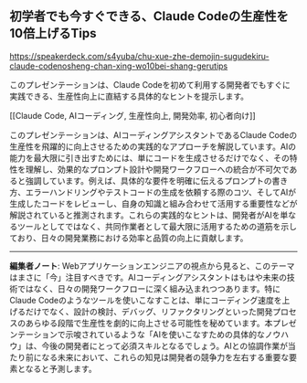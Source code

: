 ## 初学者でも今すぐできる、Claude Codeの生産性を10倍上げるTips

https://speakerdeck.com/s4yuba/chu-xue-zhe-demojin-sugudekiru-claude-codenosheng-chan-xing-wo10bei-shang-gerutips

このプレゼンテーションは、Claude Codeを初めて利用する開発者でもすぐに実践できる、生産性向上に直結する具体的なヒントを提示します。

[[Claude Code, AIコーディング, 生産性向上, 開発効率, 初心者向け]]

このプレゼンテーションは、AIコーディングアシスタントであるClaude Codeの生産性を飛躍的に向上させるための実践的なアプローチを解説しています。AIの能力を最大限に引き出すためには、単にコードを生成させるだけでなく、その特性を理解し、効果的なプロンプト設計や開発ワークフローへの統合が不可欠であると強調しています。例えば、具体的な要件を明確に伝えるプロンプトの書き方、エラーハンドリングやテストコードの生成を依頼する際のコツ、そしてAIが生成したコードをレビューし、自身の知識と組み合わせて活用する重要性などが解説されていると推測されます。これらの実践的なヒントは、開発者がAIを単なるツールとしてではなく、共同作業者として最大限に活用するための道筋を示しており、日々の開発業務における効率と品質の向上に貢献します。

---

**編集者ノート**: Webアプリケーションエンジニアの視点から見ると、このテーマはまさに「今」注目すべきです。AIコーディングアシスタントはもはや未来の技術ではなく、日々の開発ワークフローに深く組み込まれつつあります。特にClaude Codeのようなツールを使いこなすことは、単にコーディング速度を上げるだけでなく、設計の検討、デバッグ、リファクタリングといった開発プロセスのあらゆる段階で生産性を劇的に向上させる可能性を秘めています。本プレゼンテーションで示唆されているような「AIを使いこなすための具体的なノウハウ」は、今後の開発者にとって必須スキルとなるでしょう。AIとの協調作業が当たり前になる未来において、これらの知見は開発者の競争力を左右する重要な要素となると予測します。

